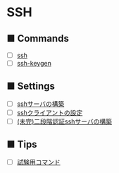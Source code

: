 # SSH
## ■ Commands
- [ ] [ssh](https://github.com/thetaru/memorandum/tree/master/OS/Linux/CentOS8/SSH/ssh)
- [ ] [ssh-keygen](ssh-keygen)
## ■ Settings
- [ ] [sshサーバの構築](https://github.com/thetaru/memorandum/tree/master/OS/Linux/CentOS8/SSH/ssh_server)
- [ ] [sshクライアントの設定](https://github.com/thetaru/memorandum/tree/master/OS/Linux/CentOS8/SSH/ssh_client)
- [ ] [(未完)二段階認証sshサーバの構築](https://github.com/thetaru/memorandum/tree/master/OS/Linux/CentOS8/SSH/MFA)
## ■ Tips
- [ ] [試験用コマンド](https://github.com/thetaru/memorandum/tree/master/OS/Linux/CentOS8/SSH/specify_cipher)
